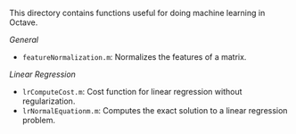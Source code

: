 This directory contains functions useful for doing machine learning in Octave.

*General*

* `featureNormalization.m`: Normalizes the features of a matrix.

*Linear Regression*

* `lrComputeCost.m`: Cost function for linear regression without regularization.
* `lrNormalEquationm.m`: Computes the exact solution to a linear regression problem.
